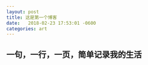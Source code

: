 ```yaml
---
layout: post
title: 这是第一个博客
date:   2018-02-23 17:53:01 -0600
categories: art
---
```


## 一句，一行，一页，简单记录我的生活

